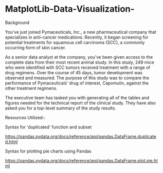 # MatplotLib-Data-Visualization-


Background

You've just joined Pymaceuticals, Inc., a new pharmaceutical company that specializes in anti-cancer medications. Recently, it began screening for potential treatments for squamous cell carcinoma (SCC), a commonly occurring form of skin cancer.

As a senior data analyst at the company, you've been given access to the complete data from their most recent animal study. In this study, 249 mice who were identified with SCC tumors received treatment with a range of drug regimens. Over the course of 45 days, tumor development was observed and measured. The purpose of this study was to compare the performance of Pymaceuticals’ drug of interest, Capomulin, against the other treatment regimens.

The executive team has tasked you with generating all of the tables and figures needed for the technical report of the clinical study. They have also asked you for a top-level summary of the study results.





Resources Utilized::

Syntax for 'duplicated' function and subset

https://pandas.pydata.org/docs/reference/api/pandas.DataFrame.duplicated.html  



Syntax for plotting pie charts using Pandas


https://pandas.pydata.org/docs/reference/api/pandas.DataFrame.plot.pie.html 
